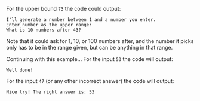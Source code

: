 For the upper bound `73` the code could output:

```text
I'll generate a number between 1 and a number you enter.
Enter number as the upper range:
What is 10 numbers after 43?
```

Note that it could ask for 1, 10, or 100 numbers after, and the number it picks only has to be in the range given, but can be anything in that range.

Continuing with this example... For the input `53` the code will output:

```text
Well done!
```

For the input `47` (or any other incorrect answer) the code will output:

```text
Nice try! The right answer is: 53
```